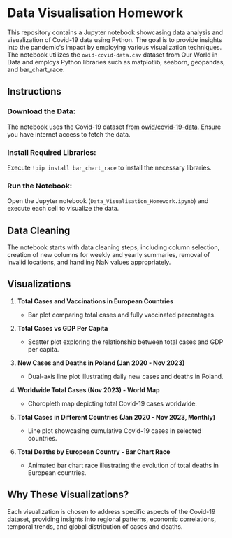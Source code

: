 # Data Visualisation Homework

This repository contains a Jupyter notebook showcasing data analysis and visualization of Covid-19 data using Python. The goal is to provide insights into the pandemic's impact by employing various visualization techniques. The notebook utilizes the `owid-covid-data.csv` dataset from Our World in Data and employs Python libraries such as matplotlib, seaborn, geopandas, and bar_chart_race.

## Instructions

### Download the Data:

The notebook uses the Covid-19 dataset from [owid/covid-19-data](https://github.com/owid/covid-19-data). Ensure you have internet access to fetch the data.

### Install Required Libraries:

Execute `!pip install bar_chart_race` to install the necessary libraries.

### Run the Notebook:

Open the Jupyter notebook (`Data_Visualisation_Homework.ipynb`) and execute each cell to visualize the data.

## Data Cleaning

The notebook starts with data cleaning steps, including column selection, creation of new columns for weekly and yearly summaries, removal of invalid locations, and handling NaN values appropriately.

## Visualizations

1. **Total Cases and Vaccinations in European Countries**
   - Bar plot comparing total cases and fully vaccinated percentages.

2. **Total Cases vs GDP Per Capita**
   - Scatter plot exploring the relationship between total cases and GDP per capita.

3. **New Cases and Deaths in Poland (Jan 2020 - Nov 2023)**
   - Dual-axis line plot illustrating daily new cases and deaths in Poland.

4. **Worldwide Total Cases (Nov 2023) - World Map**
   - Choropleth map depicting total Covid-19 cases worldwide.

5. **Total Cases in Different Countries (Jan 2020 - Nov 2023, Monthly)**
   - Line plot showcasing cumulative Covid-19 cases in selected countries.

6. **Total Deaths by European Country - Bar Chart Race**
   - Animated bar chart race illustrating the evolution of total deaths in European countries.

## Why These Visualizations?

Each visualization is chosen to address specific aspects of the Covid-19 dataset, providing insights into regional patterns, economic correlations, temporal trends, and global distribution of cases and deaths.
